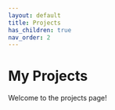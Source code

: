 ```yaml
---
layout: default
title: Projects
has_children: true
nav_order: 2
---
```


# My Projects

Welcome to the projects page!
